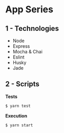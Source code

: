 # App Series

## 1 - Technologies
- Node
- Express
- Mocha & Chai
- Eslint
- Husky
- Jade

## 2 - Scripts
**Tests**
```js
$ yarn test
```

**Execution**
```js
$ yarn start
```
